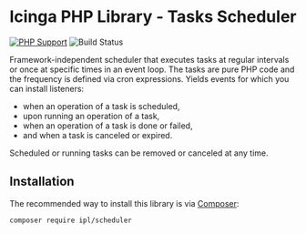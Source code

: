 # Icinga PHP Library - Tasks Scheduler

[![PHP Support](https://img.shields.io/badge/php-%3E%3D%207.2-777BB4?logo=PHP)](https://php.net/)
![Build Status](https://github.com/Icinga/ipl-scheduler/workflows/PHP%20Tests/badge.svg?branch=main)

Framework-independent scheduler that executes tasks at regular intervals or once at specific times in an event loop.
The tasks are pure PHP code and the frequency is defined via cron expressions. Yields events for which you can install
listeners:

* when an operation of a task is scheduled,
* upon running an operation of a task,
* when an operation of a task is done or failed,
* and when a task is canceled or expired.

Scheduled or running tasks can be removed or canceled at any time.

## Installation

The recommended way to install this library is via [Composer](https://getcomposer.org):

```
composer require ipl/scheduler
```
